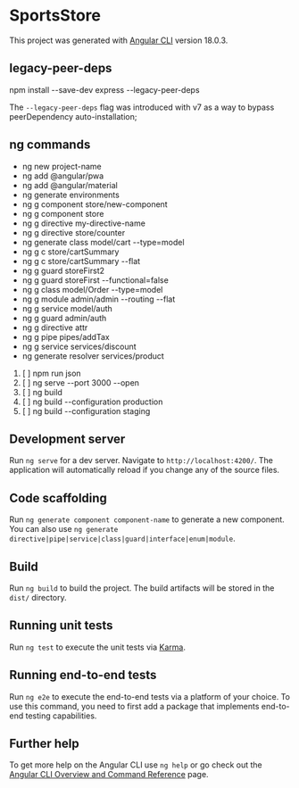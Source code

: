 # SportsStore

This project was generated with [Angular CLI](https://github.com/angular/angular-cli) version 18.0.3.


## legacy-peer-deps 
npm install --save-dev express --legacy-peer-deps

The `--legacy-peer-deps` flag was introduced with v7 as a way to bypass peerDependency auto-installation;


## ng commands

* ng new project-name
* ng add @angular/pwa
* ng add @angular/material
* ng generate environments
* ng g component store/new-component
* ng g component store
* ng g directive my-directive-name 
* ng g directive store/counter
* ng generate class model/cart --type=model
* ng g c store/cartSummary
* ng g c store/cartSummary --flat
* ng g guard storeFirst2
* ng g guard storeFirst --functional=false
* ng g class model/Order --type=model
* ng g module admin/admin --routing --flat
* ng g service model/auth
* ng g guard admin/auth
* ng g directive attr
* ng g pipe pipes/addTax
* ng g service services/discount
* ng generate resolver services/product

1. [ ] npm run json
2. [ ] ng serve --port 3000 --open
3. [ ] ng build
4. [ ] ng build --configuration production
5. [ ] ng build --configuration staging



## Development server

Run `ng serve` for a dev server. Navigate to `http://localhost:4200/`. The application will automatically reload if you change any of the source files.

## Code scaffolding

Run `ng generate component component-name` to generate a new component. You can also use `ng generate directive|pipe|service|class|guard|interface|enum|module`.

## Build

Run `ng build` to build the project. The build artifacts will be stored in the `dist/` directory.

## Running unit tests

Run `ng test` to execute the unit tests via [Karma](https://karma-runner.github.io).

## Running end-to-end tests

Run `ng e2e` to execute the end-to-end tests via a platform of your choice. To use this command, you need to first add a package that implements end-to-end testing capabilities.

## Further help

To get more help on the Angular CLI use `ng help` or go check out the [Angular CLI Overview and Command Reference](https://angular.dev/tools/cli) page.
